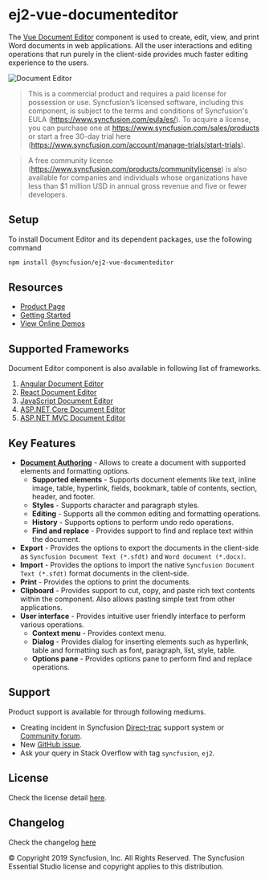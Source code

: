 # ej2-vue-documenteditor

The [Vue Document Editor](https://www.syncfusion.com/vue-ui-components/vue-word-processor?utm_source=npm&utm_medium=listing&utm_campaign=vue-word-processor-npm) component is used to create, edit, view, and print Word documents in web applications. All the user interactions and editing operations that run purely in the client-side provides much faster editing experience to the users.

![Document Editor](https://ej2.syncfusion.com/products/images/documenteditor/readme.gif)

> This is a commercial product and requires a paid license for possession or use. Syncfusion’s licensed software, including this component, is subject to the terms and conditions of Syncfusion's EULA (https://www.syncfusion.com/eula/es/). To acquire a license, you can purchase one at https://www.syncfusion.com/sales/products or start a free 30-day trial here (https://www.syncfusion.com/account/manage-trials/start-trials).

> A free community license (https://www.syncfusion.com/products/communitylicense) is also available for companies and individuals whose organizations have less than $1 million USD in annual gross revenue and five or fewer developers.


## Setup

To install Document Editor and its dependent packages, use the following command

```sh
npm install @syncfusion/ej2-vue-documenteditor
```

## Resources

* [Product Page](https://www.syncfusion.com/vue-ui-components/vue-word-processor?utm_source=npm&utm_medium=listing&utm_campaign=vue-word-processor-npm)
* [Getting Started](https://ej2.syncfusion.com/vue/documentation/document-editor/getting-started/?utm_source=npm&utm_medium=listing&utm_campaign=vue-word-processor-npm)
* [View Online Demos](https://ej2.syncfusion.com/vue/demos/?utm_source=npm&utm_medium=listing&utm_campaign=vue-word-processor-npm/#/material/document-editor/default.html)

## Supported Frameworks

Document Editor component is also available in following list of frameworks.

1. [Angular Document Editor](https://www.syncfusion.com/angular-ui-components/angular-word-processor?utm_source=npm&utm_medium=listing&utm_campaign=vue-word-processor-npm)
2. [React Document Editor](https://www.syncfusion.com/react-ui-components/react-word-processor?utm_source=npm&utm_medium=listing&utm_campaign=vue-word-processor-npm)
3. [JavaScript Document Editor](https://www.syncfusion.com/javascript-ui-controls/js-word-processor?utm_source=npm&utm_medium=listing&utm_campaign=vue-word-processor-npm)
4. [ASP.NET Core Document Editor](https://www.syncfusion.com/aspnet-core-ui-controls/word-processor?utm_source=npm&utm_medium=listing&utm_campaign=vue-word-processor-npm)
5. [ASP.NET MVC Document Editor](https://www.syncfusion.com/aspnet-mvc-ui-controls/word-processor?utm_source=npm&utm_medium=listing&utm_campaign=vue-word-processor-npm)

## Key Features

* [**Document Authoring**](https://ej2.syncfusion.com/vue/demos/document-editor/default/index.html?utm_source=npm&utm_medium=listing&utm_campaign=vue-word-processor-npm#fabric) -  Allows to create a document with supported elements and formatting options.
  * **Supported elements** - Supports document elements like text, inline image, table, hyperlink, fields, bookmark, table of contents, section, header, and footer.
  * **Styles** - Supports character and paragraph styles.
  * **Editing** - Supports all the common editing and formatting operations.
  * **History** - Supports options to perform undo redo operations.
  * **Find and replace** - Provides support to find and replace text within the document.
* **Export** - Provides the options to export the documents in the client-side as `Syncfusion Document Text (*.sfdt)` and `Word document (*.docx)`.
* **Import** - Provides the options to import the native `Syncfusion Document Text (*.sfdt)` format documents in the client-side.
* **Print** - Provides the options to print the documents.
* **Clipboard** - Provides support to cut, copy, and paste rich text contents within the component. Also allows pasting simple text from other applications.
* **User interface** - Provides intuitive user friendly interface to perform various operations.
  * **Context menu** - Provides context menu.
  * **Dialog** - Provides dialog for inserting elements such as hyperlink, table and formatting such as font, paragraph, list, style, table.
  * **Options pane** - Provides options pane to perform find and replace operations.

## Support

Product support is available for through following mediums.

* Creating incident in Syncfusion [Direct-trac](https://www.syncfusion.com/support/directtrac/incidents?utm_source=npm&utm_medium=listing&utm_campaign=vue-word-processor-npm) support system or [Community forum](https://www.syncfusion.com/forums/vue?utm_source=npm&utm_medium=listing&utm_campaign=vue-word-processor-npm).
* New [GitHub issue](https://github.com/syncfusion/ej2-vue-ui-components/issues/new?utm_source=npm&utm_medium=listing&utm_campaign=vue-word-processor-npm).
* Ask your query in Stack Overflow with tag `syncfusion`, `ej2`.

## License

Check the license detail [here](https://github.com/syncfusion/ej2-vue-ui-components/blob/master/license?utm_source=npm&utm_medium=listing&utm_campaign=vue-word-processor-npm).

## Changelog

Check the changelog [here](https://github.com/syncfusion/ej2-vue-ui-components/blob/master/components/documenteditor/CHANGELOG.md?utm_source=npm&utm_medium=listing&utm_campaign=vue-word-processor-npm)


© Copyright 2019 Syncfusion, Inc. All Rights Reserved. The Syncfusion Essential Studio license and copyright applies to this distribution.
